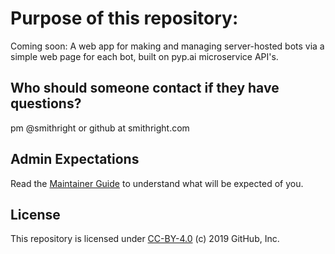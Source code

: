 # Purpose of this repository:

Coming soon:
A web app for making and managing server-hosted bots via a simple web page for each bot, built on pyp.ai microservice API's.

## Who should someone contact if they have questions?						

pm @smithright
 or
github at smithright.com

## Admin Expectations

Read the [Maintainer Guide](docs/maintainers-guide.md) to understand what will be expected of you.

## License

This repository is licensed under [CC-BY-4.0](../LICENSE) (c) 2019 GitHub, Inc.
